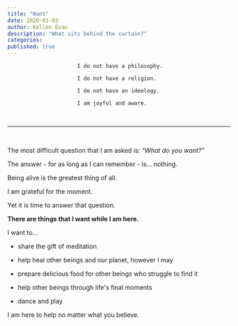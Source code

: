 ```yaml
---
title: "Want"
date: 2020-01-03
author: Kellen Evan
description: "What sits behind the curtain?"
categories:
published: true
---
```


```text
                      I do not have a philosophy.

                      I do not have a religion.

                      I do not have an ideology.

                      I am joyful and aware.
```

</br>

---

</br>

The most difficult question that I am asked is: _"What do you want?"_

The answer - for as long as I can remember - is... nothing.

Being alive is the greatest thing of all.

I am grateful for the moment.

Yet it is time to answer that question.

**There are things that I want while I am here.**

I want to...

* share the gift of meditation

* help heal other beings and our planet, however I may

* prepare delicious food for other beings who struggle to find it

* help other beings through life's final moments

* dance and play

I am here to help no matter what you believe.
